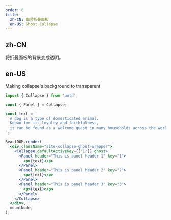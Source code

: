 ```yaml
---
order: 6
title:
  zh-CN: 幽灵折叠面板
  en-US: Ghost Collapse
---
```


## zh-CN

将折叠面板的背景变成透明。

## en-US

Making collapse's background to transparent.

```jsx
import { Collapse } from 'antd';

const { Panel } = Collapse;

const text = `
  A dog is a type of domesticated animal.
  Known for its loyalty and faithfulness,
  it can be found as a welcome guest in many households across the world.
`;

ReactDOM.render(
  <div className="site-collapse-ghost-wrapper">
    <Collapse defaultActiveKey={['1']} ghost>
      <Panel header="This is panel header 1" key="1">
        <p>{text}</p>
      </Panel>
      <Panel header="This is panel header 2" key="2">
        <p>{text}</p>
      </Panel>
      <Panel header="This is panel header 3" key="3">
        <p>{text}</p>
      </Panel>
    </Collapse>
  </div>,
  mountNode,
);
```

<style>
.site-collapse-ghost-wrapper {
  padding: 26px 16px 16px;
  background: #f5f5f5;
}
</style>
